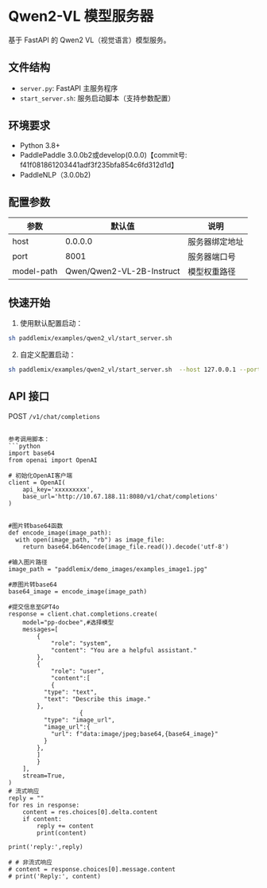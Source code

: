 # Qwen2-VL 模型服务器

基于 FastAPI 的 Qwen2 VL（视觉语言）模型服务。

## 文件结构

- `server.py`: FastAPI 主服务程序
- `start_server.sh`: 服务启动脚本（支持参数配置）

## 环境要求

- Python 3.8+
- PaddlePaddle 3.0.0b2或develop(0.0.0)【commit号: f41f081861203441adf3f235bfa854c6fd312d1d】
- PaddleNLP（3.0.0b2)

## 配置参数

| 参数 | 默认值 | 说明 |
|-----|--------|-----|
| host | 0.0.0.0 | 服务器绑定地址 |
| port | 8001 | 服务器端口号 |
| model-path | Qwen/Qwen2-VL-2B-Instruct | 模型权重路径 |

## 快速开始

1. 使用默认配置启动：
```bash
sh paddlemix/examples/qwen2_vl/start_server.sh
```

2. 自定义配置启动：
```bash
sh paddlemix/examples/qwen2_vl/start_server.sh  --host 127.0.0.1 --port 8080 --model-path /自定义/模型/路径
```

## API 接口

POST `/v1/chat/completions`

```

参考调用脚本：
```python
import base64
from openai import OpenAI

# 初始化OpenAI客户端
client = OpenAI(
    api_key='xxxxxxxxx',
    base_url='http://10.67.188.11:8080/v1/chat/completions'
)


#图片转base64函数
def encode_image(image_path):
  with open(image_path, "rb") as image_file:
    return base64.b64encode(image_file.read()).decode('utf-8')

#输入图片路径
image_path = "paddlemix/demo_images/examples_image1.jpg"

#原图片转base64
base64_image = encode_image(image_path)

#提交信息至GPT4o
response = client.chat.completions.create(
    model="pp-docbee",#选择模型
    messages=[
        {
            "role": "system",
            "content": "You are a helpful assistant."
        },
        {
            "role": "user",
            "content":[
            {
          "type": "text",
          "text": "Describe this image."
        },
                    {
          "type": "image_url",
          "image_url":{
            "url": f"data:image/jpeg;base64,{base64_image}"
          }
        },
        ]
        }
    ],
    stream=True,
)
# 流式响应
reply = ""
for res in response:
    content = res.choices[0].delta.content
    if content:
        reply += content
        print(content)

print('reply:',reply)

# # 非流式响应
# content = response.choices[0].message.content
# print('Reply:', content)
```
